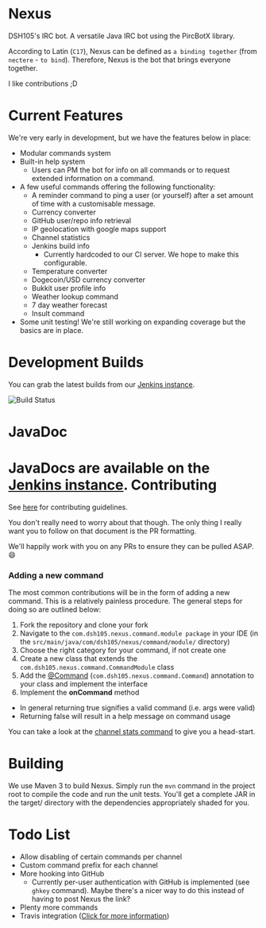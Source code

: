 Nexus
=====

DSH105's IRC bot. A versatile Java IRC bot using the PircBotX library.

According to Latin (`C17`), Nexus can be defined as `a binding together` (from `nectere` - `to bind`). Therefore, Nexus is the bot that brings everyone together.

I like contributions ;D

Current Features
================

We're very early in development, but we have the features below in place:

* Modular commands system
* Built-in help system
  * Users can PM the bot for info on all commands or to request extended information on a command.
* A few useful commands offering the following functionality:
  * A reminder command to ping a user (or yourself) after a set amount of time with a customisable message.
  * Currency converter
  * GitHub user/repo info retrieval
  * IP geolocation with google maps support
  * Channel statistics
  * Jenkins build info
    * Currently hardcoded to our CI server. We hope to make this configurable.
  * Temperature converter
  * Dogecoin/USD currency converter
  * Bukkit user profile info
  * Weather lookup command
  * 7 day weather forecast
  * Insult command
* Some unit testing! We're still working on expanding coverage but the basics are in place.

Development Builds
==================

You can grab the latest builds from our [Jenkins instance](http://ci.hawkfalcon.com/view/DSH105/job/Nexus/).

![Build Status](https://api.travis-ci.org/repositories/DSH105/Nexus.svg)

JavaDoc
=======

JavaDocs are available on the [Jenkins instance](http://ci.hawkfalcon.com/view/DSH105/job/Nexus/javadoc/).
Contributing
============

See [here](CONTRIBUTING.md) for contributing guidelines.

You don't really need to worry about that though. The only thing I really want you to follow on that document is the PR formatting. 

We'll happily work with you on any PRs to ensure they can be pulled ASAP. :smile:

### Adding a new command

The most common contributions will be in the form of adding a new command. This is a relatively painless procedure. The general steps for doing so are outlined below:

1. Fork the repository and clone your fork
2. Navigate to the ``com.dsh105.nexus.command.module package`` in your IDE (in the ``src/main/java/com/dsh105/nexus/command/module/`` directory)
3. Choose the right category for your command, if not create one
4. Create a new class that extends the ``com.dsh105.nexus.command.CommandModule`` class
5. Add the [@Command](https://github.com/DSH105/Nexus/blob/master/src/main/java/com/dsh105/nexus/command/Command.java) (``com.dsh105.nexus.command.Command``) annotation to your class and implement the interface
6. Implement the **onCommand** method
  - In general returning true signifies a valid command (i.e. args were valid)
  - Returning false will result in a help message on command usage

You can take a look at the [channel stats command](https://github.com/DSH105/Nexus/blob/master/src/main/java/com/dsh105/nexus/command/module/general/ChannelStatsCommand.java) to give you a head-start.

Building
========

We use Maven 3 to build Nexus. Simply run the `mvn` command in the project root to compile the code and run the unit tests. You'll get a complete JAR in the target/ directory with the dependencies appropriately shaded for you.

Todo List
=========

* Allow disabling of certain commands per channel
* Custom command prefix for each channel
* More hooking into GitHub
  * Currently per-user authentication with GitHub is implemented (see `ghkey` command). Maybe there's a nicer way to do this instead of having to post Nexus the link?
* Plenty more commands
* Travis integration ([Click for more information](http://docs.travis-ci.com/api/))
